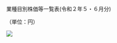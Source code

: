 業種目別株価等一覧表(令和２年５・６月分)

（単位：円）

![](https://www.nta.go.jp/tmp/f8daec6e-4633-4607-a2a8-c18ed6b6495d/images/ff1e494440c1fce32ef32c5dd0c23ce5b8db6c2e19ff874f61894deae80a806e.jpg)